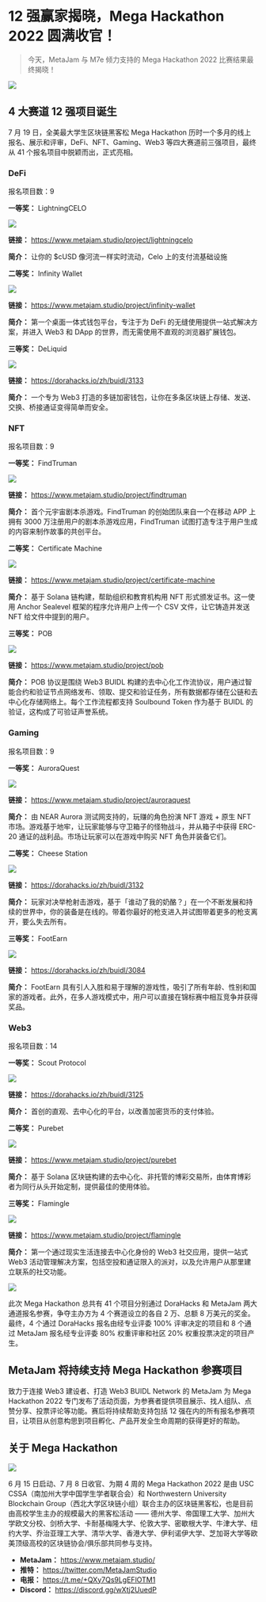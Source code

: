 # 12 强赢家揭晓，Mega Hackathon 2022 圆满收官！

> 今天，MetaJam 与 M7e 倾力支持的 Mega Hackathon 2022 比赛结果最终揭晓！

![](./finalist.png)

## 4 大赛道 12 强项目诞生

7 月 19 日，全美最大学生区块链黑客松 Mega Hackathon 历时一个多月的线上报名、展示和评审，DeFi、NFT、Gaming、Web3 等四大赛道前三强项目，最终从 41 个报名项目中脱颖而出，正式亮相。

### DeFi

报名项目数：9

**一等奖：** LightningCELO

![](./lightningcelo.webp)

**链接：** https://www.metajam.studio/project/lightningcelo

**简介：** 让你的 $cUSD 像河流一样实时流动，Celo 上的支付流基础设施

**二等奖：** Infinity Wallet

![](./infinity-wallet.webp)

**链接：** https://www.metajam.studio/project/infinity-wallet

**简介：** 第一个桌面一体式钱包平台，专注于为 DeFi 的无缝使用提供一站式解决方案，并进入 Web3 和 DApp 的世界，而无需使用不直观的浏览器扩展钱包。

**三等奖：** DeLiquid

![](./DeLiquid.png)

**链接：** https://dorahacks.io/zh/buidl/3133

**简介：** 一个专为 Web3 打造的多链加密钱包，让你在多条区块链上存储、发送、交换、桥接通证变得简单而安全。

### NFT

报名项目数：9

**一等奖：** FindTruman

![](./findtruman.webp)

**链接：** https://www.metajam.studio/project/findtruman

**简介：** 首个元宇宙剧本杀游戏。FindTruman 的创始团队来自一个在移动 APP 上拥有 3000 万注册用户的剧本杀游戏应用，FindTruman 试图打造专注于用户生成的内容来制作故事的共创平台。

**二等奖：** Certificate Machine

![](./certificate-machine.webp)

**链接：** https://www.metajam.studio/project/certificate-machine

**简介：** 基于 Solana 链构建，帮助组织和教育机构用 NFT 形式颁发证书。这一使用 Anchor Sealevel 框架的程序允许用户上传一个 CSV 文件，让它铸造并发送 NFT 给文件中提到的用户。

**三等奖：** POB

![](./pob.webp)

**链接：** https://www.metajam.studio/project/pob

**简介：** POB 协议是围绕 Web3 BUIDL 构建的去中心化工作流协议，用户通过智能合约和验证节点网络发布、领取、提交和验证任务，所有数据都存储在公链和去中心化存储网络上。每个工作流程都支持 Soulbound Token 作为基于 BUIDL 的验证，这构成了可验证声誉系统。

### Gaming

报名项目数：9

**一等奖：** AuroraQuest

![](./AuroraQuest.webp)

**链接：** https://www.metajam.studio/project/auroraquest

**简介：** 由 NEAR Aurora 测试网支持的，玩赚的角色扮演 NFT 游戏 + 原生 NFT 市场。游戏基于地牢，让玩家能够与守卫箱子的怪物战斗，并从箱子中获得 ERC-20 通证的战利品。市场让玩家可以在游戏中购买 NFT 角色并装备它们。

**二等奖：** Cheese Station

![](./cheese-station.png)

**链接：** https://dorahacks.io/zh/buidl/3132

**简介：** 玩家对决举枪射击游戏，基于「谁动了我的奶酪？」在一个不断发展和持续的世界中，你的装备是在线的。带着你最好的枪支进入并试图带着更多的枪支离开，要么失去所有。

**三等奖：** FootEarn

![](./FootEarn.jpeg)

**链接：** https://dorahacks.io/zh/buidl/3084

**简介：** FootEarn 具有引人入胜和易于理解的游戏性，吸引了所有年龄、性别和国家的游戏者。此外，在多人游戏模式中，用户可以直接在锦标赛中相互竞争并获得奖品。

### Web3

报名项目数：14

**一等奖：** Scout Protocol

![](./scout-protocol.png)

**链接：** https://dorahacks.io/zh/buidl/3125

**简介：** 首创的直观、去中心化的平台，以改善加密货币的支付体验。

**二等奖：** Purebet

![](./Purebet.webp)

**链接：** https://www.metajam.studio/project/purebet

**简介：** 基于 Solana 区块链构建的去中心化、非托管的博彩交易所，由体育博彩者为同行从头开始定制，提供最佳的使用体验。

**三等奖：** Flamingle

![](./flamingle.webp)

**链接：** https://www.metajam.studio/project/flamingle

**简介：** 第一个通过现实生活连接去中心化身份的 Web3 社交应用，提供一站式 Web3 活动管理解决方案，包括空投和通证限入的派对，以及允许用户从那里建立联系的社交功能。

![](./megahackathon-metajam.png)

此次 Mega Hackathon 总共有 41 个项目分别通过 DoraHacks 和 MetaJam 两大通道报名参赛，争夺主办方为 4 个赛道设立的各自 2 万、总额 8 万美元的奖金。最终，4 个通过 DoraHacks 报名由经专业评委 100% 评审决定的项目和 8 个通过 MetaJam 报名经专业评委 80% 权重评审和社区 20% 权重投票决定的项目产生。

## MetaJam 将持续支持 Mega Hackathon 参赛项目

致力于连接 Web3 建设者、打造 Web3 BUIDL Network 的 MetaJam 为 Mega Hackathon 2022 专门发布了活动页面，为参赛者提供项目展示、找人组队、点赞分享、投票评论等功能。赛后将持续帮助支持包括 12 强在内的所有报名参赛项目，让项目从创意构思到项目孵化、产品开发全生命周期的获得更好的帮助。

## 关于 Mega Hackathon

![](./website.png)

6 月 15 日启动、7 月 8 日收官、为期 4 周的 Mega Hackathon 2022 是由 USC CSSA（南加州大学中国学生学者联合会）和 Northwestern University Blockchain Group（西北大学区块链小组）联合主办的区块链黑客松，也是目前由高校学生主办的规模最大的黑客松活动 —— 德州大学、帝国理工大学、加州大学欧文分校、剑桥大学、卡耐基梅隆大学、伦敦大学、密歇根大学、牛津大学、纽约大学、乔治亚理工大学、清华大学、香港大学、伊利诺伊大学、芝加哥大学等欧美顶级高校的区块链协会/俱乐部共同参与支持。

- **MetaJam：** https://www.metajam.studio/
- **推特：** https://twitter.com/MetaJamStudio
- **电报：** https://t.me/+QXy7Qs9LgEFlOTM1
- **Discord：** https://discord.gg/wXtj2UuedP
